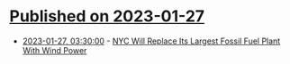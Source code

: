# [Published on 2023-01-27](index.md)

* [2023-01-27, 03:30:00](https://hardware.slashdot.org/story/23/01/26/2256211/nyc-will-replace-its-largest-fossil-fuel-plant-with-wind-power?utm_source=rss1.0mainlinkanon&utm_medium=feed) - [NYC Will Replace Its Largest Fossil Fuel Plant With Wind Power](https://hardware.slashdot.org/story/23/01/26/2256211/nyc-will-replace-its-largest-fossil-fuel-plant-with-wind-power?utm_source=rss1.0mainlinkanon&utm_medium=feed)
